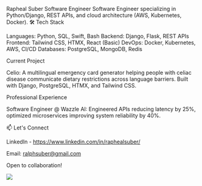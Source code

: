 Rapheal Suber
Software Engineer
Software Engineer specializing in Python/Django, REST APIs, and cloud architecture (AWS, Kubernetes, Docker).
🛠️ Tech Stack

Languages: Python, SQL, Swift, Bash
Backend: Django, Flask, REST APIs
Frontend: Tailwind CSS, HTMX, React (Basic)
DevOps: Docker, Kubernetes, AWS, CI/CD
Databases: PostgreSQL, MongoDB, Redis

Current Project

Celio: A multilingual emergency card generator helping people with celiac disease communicate dietary restrictions across language barriers. Built with Django, PostgreSQL, HTMX, and Tailwind CSS.

Professional Experience

Software Engineer @ Wazzle AI: Engineered APIs reducing latency by 25%, optimized microservices improving system reliability by 40%.

📫 Let's Connect

LinkedIn - https://www.linkedin.com/in/raphealsuber/

Email: ralphsuber@gmail.com

Open to collaboration! 

![](https://komarev.com/ghpvc/?username=manyworldss&color=yellowgreen)


